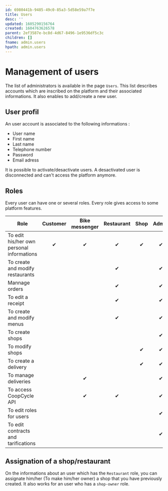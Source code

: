 ```yaml
---
id: 6980441b-9485-49c0-85a3-5d58e59a7f7e
title: Users
desc: ''
updated: 1605290156764
created: 1604763626578
parent: 2ef3587e-bc8d-4d67-8496-1e9536df5c3c
children: []
fname: admin.users
hpath: admin.users
---
```

<!-- CSS -->

<link rel="stylesheet" href="https://cdn.jsdelivr.net/npm/bootstrap@4.5.3/dist/css/bootstrap.min.css" integrity="sha384-TX8t27EcRE3e/ihU7zmQxVncDAy5uIKz4rEkgIXeMed4M0jlfIDPvg6uqKI2xXr2" crossorigin="anonymous">
<!-- jQuery and JS bundle w/ Popper.js -->
<script src="https://code.jquery.com/jquery-3.5.1.slim.min.js" integrity="sha384-DfXdz2htPH0lsSSs5nCTpuj/zy4C+OGpamoFVy38MVBnE+IbbVYUew+OrCXaRkfj" crossorigin="anonymous"></script>
<script src="https://cdn.jsdelivr.net/npm/bootstrap@4.5.3/dist/js/bootstrap.bundle.min.js" integrity="sha384-ho+j7jyWK8fNQe+A12Hb8AhRq26LrZ/JpcUGGOn+Y7RsweNrtN/tE3MoK7ZeZDyx" crossorigin="anonymous"></script>
<!-- Font Awesome -->
<script src="https://kit.fontawesome.com/489c6dd9c4.js" crossorigin="anonymous"></script>

# Management of users

The list of administrators is available in the page `Users`. This list describes accounts which are inscribed on the platform and their associated informations. It also enables to add/create a new user.

## User profil

An user account is associated to the following informations :

- User name
- First name
- Last name
- Telephone number
- Password
- Email adress

It is possible to activate/desactivate users. A desactivated user is disconnected and can't access the platform anymore.

## Roles

Every user can have one or several roles. Every role gives access to some platform features.

| Role                                      | Customer | Bike messenger | Restaurant | Shop | Admin |
| ----------------------------------------- | :------: | :------------: | :--------: | :--: | :---: |
| To edit his/her own personal informations |     ✔    |        ✔       |      ✔     |   ✔  |   ✔   |
| To create and modify restaurants          |          |                |      ✔     |      |   ✔   |
| Mannage orders                            |          |                |      ✔     |      |   ✔   |
| To edit a receipt                         |          |                |      ✔     |      |   ✔   |
| To create and modify menus                |          |                |      ✔     |      |   ✔   |
| To create shops                           |          |                |            |      |   ✔   |
| To modify shops                           |          |                |            |   ✔  |   ✔   |
| To create a delivery                      |          |                |            |   ✔  |   ✔   |
| To manage deliveries                      |          |        ✔       |            |      |   ✔   |
| To access CoopCycle API                   |          |        ✔       |      ✔     |      |   ✔   |
| To edit roles for users                   |          |                |            |      |   ✔   |
| To edit contracts and tarifications       |          |                |            |      |   ✔   |

## Assignation of a shop/restaurant

On the informations about an user which has the `Restaurant` role, you can assignate him/her (To make him/her owner) a shop that you have previously created. It also works for an user who has a `shop-owner` role.

